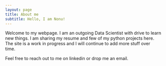 ```yaml
---
layout: page
title: About me
subtitle: Hello, I am Nonu!
---
```


Welcome to my webpage. I am an outgoing Data Scientist with drive to learn new things.
I am sharing my resume and few of my python projects here. The site is a work in progress and I will continue to add more stuff over time. 

Feel free to reach out to me on linkedin or drop me an email.
